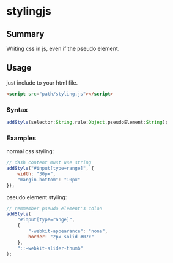 # stylingjs

## Summary

Writing css in js, even if the pseudo element.

## Usage

just include to your html file.

```html
<script src="path/styling.js"></script>
```

### Syntax

```typescript
addStyle(selector:String,rule:Object,pseudoElement:String);
```

### Examples

normal css styling:

```javascript
// dash content must use string
addStyle("#input[type=range]", {
    width: "30px",
    "margin-bottom": "10px"
});
```

pseudo element styling:

```javascript
// remmember pseudo element's colon
addStyle(
    "#input[type=range]",
    {
        "-webkit-appearance": "none",
        border: "2px solid #07c"
    },
    "::-webkit-slider-thumb"
);
```
